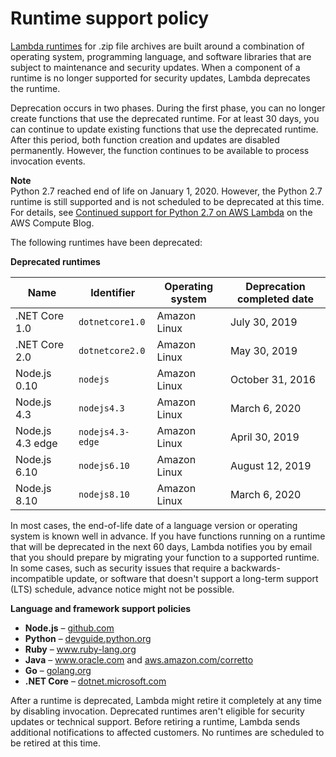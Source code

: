 # Runtime support policy<a name="runtime-support-policy"></a>

[Lambda runtimes](lambda-runtimes.md) for \.zip file archives are built around a combination of operating system, programming language, and software libraries that are subject to maintenance and security updates\. When a component of a runtime is no longer supported for security updates, Lambda deprecates the runtime\.

Deprecation occurs in two phases\. During the first phase, you can no longer create functions that use the deprecated runtime\. For at least 30 days, you can continue to update existing functions that use the deprecated runtime\. After this period, both function creation and updates are disabled permanently\. However, the function continues to be available to process invocation events\.

**Note**  
Python 2\.7 reached end of life on January 1, 2020\. However, the Python 2\.7 runtime is still supported and is not scheduled to be deprecated at this time\. For details, see [Continued support for Python 2\.7 on AWS Lambda](http://aws.amazon.com/blogs/compute/continued-support-for-python-2-7-on-aws-lambda/) on the AWS Compute Blog\.

The following runtimes have been deprecated:


**Deprecated runtimes**  

| Name | Identifier | Operating system | Deprecation completed date | 
| --- | --- | --- | --- | 
|  \.NET Core 1\.0  |  `dotnetcore1.0`  |  Amazon Linux  |  July 30, 2019  | 
|  \.NET Core 2\.0  |  `dotnetcore2.0`  |  Amazon Linux  |  May 30, 2019  | 
|  Node\.js 0\.10  |  `nodejs`  |  Amazon Linux  |  October 31, 2016  | 
|  Node\.js 4\.3  |  `nodejs4.3`  |  Amazon Linux  |  March 6, 2020  | 
|  Node\.js 4\.3 edge  |  `nodejs4.3-edge`  |  Amazon Linux  |  April 30, 2019  | 
|  Node\.js 6\.10  |  `nodejs6.10`  |  Amazon Linux  |  August 12, 2019  | 
|  Node\.js 8\.10  |  `nodejs8.10`  |  Amazon Linux  |  March 6, 2020  | 

In most cases, the end\-of\-life date of a language version or operating system is known well in advance\. If you have functions running on a runtime that will be deprecated in the next 60 days, Lambda notifies you by email that you should prepare by migrating your function to a supported runtime\. In some cases, such as security issues that require a backwards\-incompatible update, or software that doesn't support a long\-term support \(LTS\) schedule, advance notice might not be possible\.

**Language and framework support policies**
+ **Node\.js** – [github\.com](https://github.com/nodejs/Release#release-schedule)
+ **Python** – [devguide\.python\.org](https://devguide.python.org/#status-of-python-branches)
+ **Ruby** – [www\.ruby\-lang\.org](https://www.ruby-lang.org/en/downloads/branches/)
+ **Java** – [www\.oracle\.com](https://www.oracle.com/technetwork/java/java-se-support-roadmap.html) and [aws\.amazon\.com/corretto](https://aws.amazon.com/corretto/faqs/)
+ **Go** – [golang\.org](https://golang.org/s/release)
+ **\.NET Core** – [dotnet\.microsoft\.com](https://dotnet.microsoft.com/platform/support/policy/dotnet-core)

After a runtime is deprecated, Lambda might retire it completely at any time by disabling invocation\. Deprecated runtimes aren't eligible for security updates or technical support\. Before retiring a runtime, Lambda sends additional notifications to affected customers\. No runtimes are scheduled to be retired at this time\.